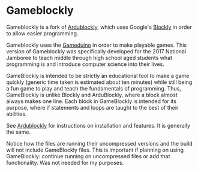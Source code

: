 # Gameblockly
Gameblockly is a fork of [Ardublockly][1], which uses Google's [Blockly][2] in order to allow easier programming.

Gameblockly uses the [Gameduino][3] in order to make playable games.  This version of Gameblockly was specifically developed for the 2017 National Jamboree to teach middle through high school aged students what programming is and introduce computer science into their lives.

GameBlockly is intended to be strictly an educational tool to make a game quickly (generic time taken is estimated about ten minutes) while still being a fun game to play and teach the fundamentals of programming.  Thus, GameBlockly is unlike Blockly and ArduBlockly, where a block almost always makes one line.  Each block in GameBlockly is intended for its purpose, where if statements and loops are taught to the best of their abilities.

See [Ardublockly][1] for instructions on installation and features.  It is generally the same.

Notice how the files are running their uncompressed versions and the build will not include GameBlockly files.  This is important if planning on using GameBlockly: continue running on uncompressed files or add that functionality.  Was not needed for my purposes.

[1]: https://github.com/carlosperate/ardublockly/
[2]: https://developers.google.com/blockly/
[3]: http://summitbsa.org/events/jamboree/overview/

